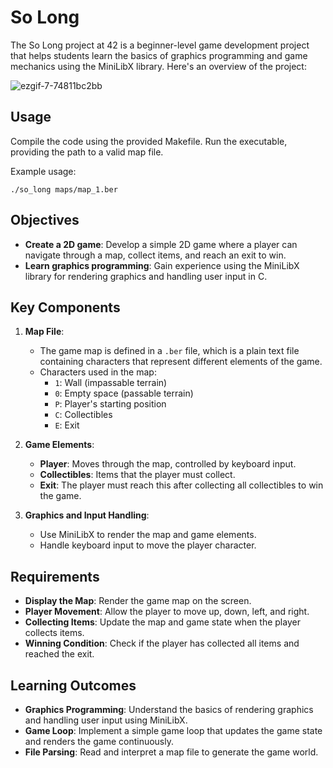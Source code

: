 # So Long

The So Long project at 42 is a beginner-level game development project that helps students learn the basics of graphics programming and game mechanics using the MiniLibX library. Here's an overview of the project:

![ezgif-7-74811bc2bb](https://github.com/LyudmilaKostanyan/so_long/assets/119743330/dd1f85e7-c56e-47a7-8e17-7a215f7e9559)

## Usage

Compile the code using the provided Makefile. Run the executable, providing the path to a valid map file.

Example usage:

```
./so_long maps/map_1.ber
```

## Objectives
- **Create a 2D game**: Develop a simple 2D game where a player can navigate through a map, collect items, and reach an exit to win.
- **Learn graphics programming**: Gain experience using the MiniLibX library for rendering graphics and handling user input in C.

## Key Components
1. **Map File**:
   - The game map is defined in a `.ber` file, which is a plain text file containing characters that represent different elements of the game.
   - Characters used in the map:
     - `1`: Wall (impassable terrain)
     - `0`: Empty space (passable terrain)
     - `P`: Player's starting position
     - `C`: Collectibles
     - `E`: Exit

2. **Game Elements**:
   - **Player**: Moves through the map, controlled by keyboard input.
   - **Collectibles**: Items that the player must collect.
   - **Exit**: The player must reach this after collecting all collectibles to win the game.

3. **Graphics and Input Handling**:
   - Use MiniLibX to render the map and game elements.
   - Handle keyboard input to move the player character.

## Requirements
- **Display the Map**: Render the game map on the screen.
- **Player Movement**: Allow the player to move up, down, left, and right.
- **Collecting Items**: Update the map and game state when the player collects items.
- **Winning Condition**: Check if the player has collected all items and reached the exit.

## Learning Outcomes
- **Graphics Programming**: Understand the basics of rendering graphics and handling user input using MiniLibX.
- **Game Loop**: Implement a simple game loop that updates the game state and renders the game continuously.
- **File Parsing**: Read and interpret a map file to generate the game world.
